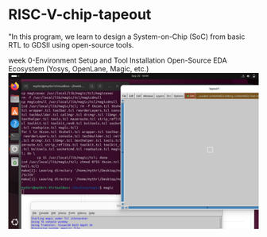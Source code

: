 # RISC-V-chip-tapeout
"In this program, we learn to design a System-on-Chip (SoC) from basic RTL to GDSII using open-source tools.

week 0-Environment Setup and Tool Installation
      Open-Source EDA Ecosystem (Yosys, OpenLane, Magic, etc.)
![image alt](https://github.com/mythribijwar/RISC-V-chip-tapeout/blob/21399b89d55e48c6b8112e3455b960e533c7aa8c/Screenshot%20From%202025-09-20%2016-44-24.png)
